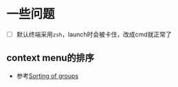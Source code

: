 # 一些问题

- [ ] 默认终端采用`zsh`，launch时会被卡住，改成cmd就正常了

## context menu的排序

- 参考[Sorting of groups](https://code.visualstudio.com/api/references/contribution-points#Sorting-of-groups)